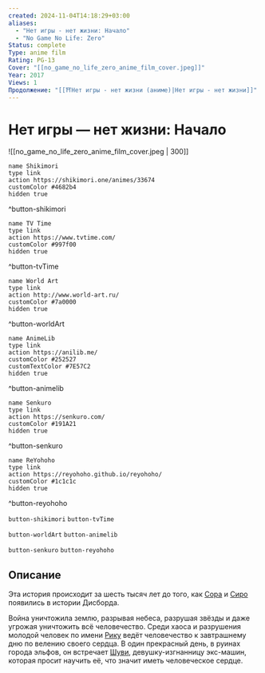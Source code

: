 ```yaml
---
created: 2024-11-04T14:18:29+03:00
aliases:
  - "Нет игры - нет жизни: Начало"
  - "No Game No Life: Zero"
Status: complete
Type: anime film
Rating: PG-13
Cover: "[[no_game_no_life_zero_anime_film_cover.jpeg]]"
Year: 2017
Views: 1
Продолжение: "[[⛩️Нет игры - нет жизни (аниме)|Нет игры - нет жизни]]"
---
```


# Нет игры — нет жизни: Начало

![[no_game_no_life_zero_anime_film_cover.jpeg | 300]]

```button
name Shikimori
type link
action https://shikimori.one/animes/33674
customColor #4682b4
hidden true
```
^button-shikimori

```button
name TV Time
type link
action https://www.tvtime.com/
customColor #997f00
hidden true
```
^button-tvTime

```button
name World Art
type link
action http://www.world-art.ru/
customColor #7a0000
hidden true
```
^button-worldArt

```button
name AnimeLib
type link
action https://anilib.me/
customColor #252527
customTextColor #7E57C2
hidden true
```
^button-animelib

```button
name Senkuro
type link
action https://senkuro.com/
customColor #191A21
hidden true
```
^button-senkuro

```button
name ReYohoho
type link
action https://reyohoho.github.io/reyohoho/
customColor #1c1c1c
hidden true
```
^button-reyohoho

`button-shikimori` `button-tvTime`

`button-worldArt` `button-animelib`

`button-senkuro` `button-reyohoho`

## Описание

Эта история происходит за шесть тысяч лет до того, как [Сора](https://shikimori.one/characters/82523-sora) и [Сиро](https://shikimori.one/characters/82525-shiro) появились в истории Дисборда.

Война уничтожила землю, разрывая небеса, разрушая звёзды и даже угрожая уничтожить всё человечество. Среди хаоса и разрушения молодой человек по имени [Рику](https://shikimori.one/characters/117061-riku-dola) ведёт человечество к завтрашнему дню по велению своего сердца. В один прекрасный день, в руинах города эльфов, он встречает [Шуви](https://shikimori.one/characters/117063-schwi), девушку-изгнанницу экс-машин, которая просит научить её, что значит иметь человеческое сердце.
